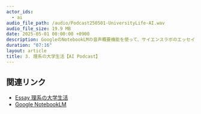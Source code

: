 ```yaml
---
actor_ids:
  - ai
audio_file_path: /audio/Podcast250501-UniversityLife-AI.wav
audio_file_size: 19.9 MB
date: 2025-05-01 00:00:00 +0900
description: GoogleのNotebookLMの音声概要機能を使って、サイエンスラボのエッセイ「理系の大学生活」のPodcastを生成しました。理系の大学に進んだ場合の大学生活の様子がよくわかると思います。ぜひ聞いてみてください。　
duration: "07:16"
layout: article
title: 3. 理系の大学生活【AI Podcast】
---
```


## 関連リンク

- [Essay 理系の大学生活](https://www.kitakyusciencegirl.org/2021/03/31/essay-%E7%90%86%E7%B3%BB%E3%81%AE%E5%A4%A7%E5%AD%A6%E7%94%9F%E6%B4%BB/)
- [Google NotebookLM](https://notebooklm.google/)
